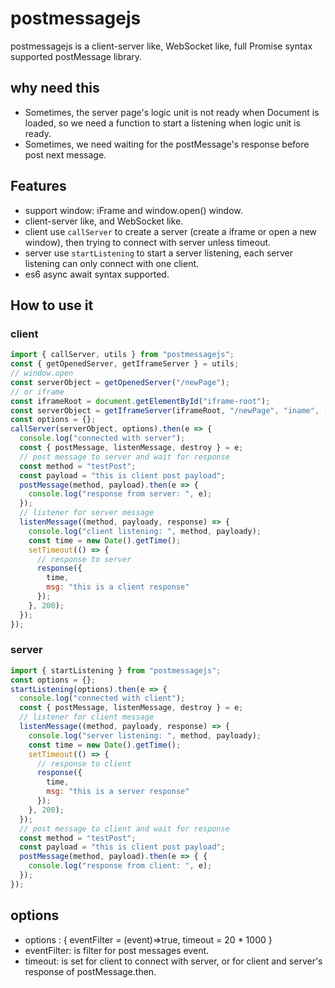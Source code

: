 # postmessagejs

postmessagejs is a client-server like, WebSocket like, full Promise syntax supported postMessage library.

## why need this
* Sometimes, the server page's logic unit is not ready when Document is loaded, so we need a function to start a listening when logic unit is ready.
* Sometimes, we need waiting for the postMessage's response before post next message.

## Features
* support window: iFrame and window.open() window.
* client-server like, and WebSocket like.
* client use `callServer` to create a server (create a iframe or open a new window), then trying to connect with server unless timeout.
* server use `startListening` to start a server listening, each server listening can only connect with one client.
* es6 async await syntax supported.

## How to use it
### client
```js
import { callServer, utils } from "postmessagejs";
const { getOpenedServer, getIframeServer } = utils;
// window.open
const serverObject = getOpenedServer("/newPage");
// or iframe
const iframeRoot = document.getElementById("iframe-root");
const serverObject = getIframeServer(iframeRoot, "/newPage", "iname", ['iframe-style']);
const options = {}; 
callServer(serverObject, options).then(e => {
  console.log("connected with server");
  const { postMessage, listenMessage, destroy } = e;
  // post message to server and wait for response
  const method = "testPost";
  const payload = "this is client post payload";
  postMessage(method, payload).then(e => {
    console.log("response from server: ", e);
  });
  // listener for server message
  listenMessage((method, payloady, response) => {
    console.log("client listening: ", method, payloady);
    const time = new Date().getTime();
    setTimeout(() => {
      // response to server
      response({
        time,
        msg: "this is a client response"
      });
    }, 200);
  });
});
```

### server
```js
import { startListening } from "postmessagejs";
const options = {};
startListening(options).then(e => {
  console.log("connected with client");
  const { postMessage, listenMessage, destroy } = e;
  // listener for client message
  listenMessage((method, payloady, response) => {
    console.log("server listening: ", method, payloady);
    const time = new Date().getTime();
    setTimeout(() => {
      // response to client
      response({
        time,
        msg: "this is a server response"
      });
    }, 200);
  });
  // post message to client and wait for response
  const method = "testPost";
  const payload = "this is client post payload";
  postMessage(method, payload).then(e => { {
    console.log("response from client: ", e);
  });
});
```

## options 
* options : { eventFilter = (event)=>true, timeout = 20 * 1000 }
* eventFilter: is filter for post messages event.
* timeout: is set for client to connect with server, or for client and server's response of postMessage.then.

